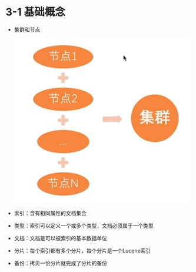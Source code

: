 # 3-1 基础概念

* 集群和节点

  ![](./img/集群和节点.png)

* 索引：含有相同属性的文档集合
* 类型：索引可以定义一个或多个类型，文档必须属于一个类型
* 文档：文档是可以被索引的基本数据单位

* 分片：每个索引都有多个分片，每个分片是一个Lucene索引
* 备份：拷贝一份分片就完成了分片的备份

